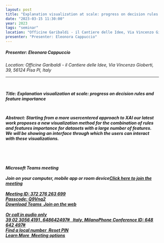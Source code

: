 ```yaml
---
layout: post
title: "Explanation visualization at scale: progress on decision rules and feature importance"
date: "2023-03-15 11:30:00"
year: 2023
tags: "seminar"
location: "Officine Garibaldi - il Cantiere delle Idee, Via Vincenzo Gioberti, 39, 56124 Pisa PI, Italy"
presenter: "Presenter: Eleonora Cappuccio"
---
```

<h5>Presenter: Eleonora Cappuccio</h5>
<em>Location: Officine Garibaldi - il Cantiere delle Idee, Via Vincenzo Gioberti, 39, 56124 Pisa PI, Italy<em>
<br>
<hr>
<p><br><p><p><strong>Title: <strong><span>Explanation visualization at scale: progress on decision rules and feature importance<span><p><p><strong><strong><br><p><p><strong>Abstract: <strong><span>Starting from a more usercentered approach to XAI our latest work proposes a new visualization method for the combination of rules and features importance for datasets with a large number of features. We will be showing an interface through which the users can interact with these visualizations.<span><p><p><br><p><br><br>Microsoft Teams meeting<br><br><b>Join on your computer, mobile app or room device<b><a hrefhttps:teams.microsoft.comlmeetupjoin193a9a85abed0d8544a8bc86e6f8f42e599d40thread.tacv21678720786057context7b22Tid223a22c7456b31a22047f5be52473828670aa1222c22Oid223a22729b4d16056746a8a742d2ae1bf09a4a227d><u>Click here to join the meeting<u><a><br><br>Meeting ID: 372 276 263 699<br>Passcode: Q9Vnq2<br><a hrefhttps:www.microsoft.comenusmicrosoftteamsdownloadapp><u>Download Teams<u><a>  <a hrefhttps:www.microsoft.commicrosoftteamsjoinameeting><u>Join on the web<u><a><br><br><b>Or call in audio only<b><br><a><u>39 02 3056 4191,,648642497#<u><a>   Italy, MilanoPhone Conference ID: 648 642 497#<br><a hrefhttps:dialin.teams.microsoft.come80d62af367c4976959661ef054e4984id648642497><u>Find a local number<u><a>  <a hrefhttps:dialin.teams.microsoft.comusppstnconferencing><u>Reset PIN<u><a><br><a hrefhttps:aka.msJoinTeamsMeeting><u>Learn More<u><a>  <a hrefhttps:teams.microsoft.commeetingOptionsorganizerId729b4d16056746a8a742d2ae1bf09a4atenantIdc7456b31a22047f5be52473828670aa1threadId199a85abed0d8544a8bc86e6f8f42e599dthread.tacv2messageId1678720786057languageenUS><u>Meeting options<u><a><br>
                